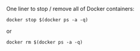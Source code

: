 One liner to stop / remove all of Docker containers:

```
docker stop $(docker ps -a -q)
```
or
```
docker rm $(docker ps -a -q)
```
